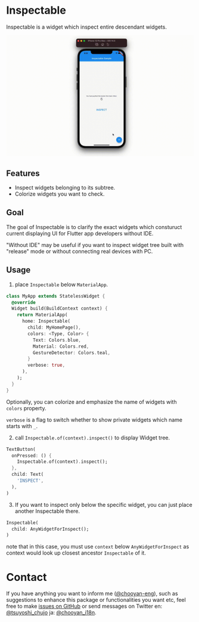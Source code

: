 # Inspectable

Inspectable is a widget which inspect entire descendant widgets.

![inspectable_demo](https://github.com/chooyan-eng/inspectable/raw/main/assets/inspectable_sample.gif)

## Features

- Inspect widgets belonging to its subtree.
- Colorize widgets you want to check.

## Goal

The goal of Inspectable is to clarify the exact widgets which consturuct current displaying UI for Flutter app developers without IDE.

"Without IDE" may be useful if you want to inspect widget tree built with "release" mode or without connecting real devices with PC.

## Usage

1. place `Inspectable` below `MaterialApp`.

```dart
class MyApp extends StatelessWidget {
  @override
  Widget build(BuildContext context) {
    return MaterialApp(
      home: Inspectable(
        child: MyHomePage(),
        colors: <Type, Color> {
          Text: Colors.blue,
          Material: Colors.red,
          GestureDetector: Colors.teal,
        }
        verbose: true,
      ),
    );
  }
}
```

Optionally, you can colorize and emphasize the name of widgets with `colors` property.

`verbose` is a flag to switch whether to show private widgets which name starts with `_`.

2. call `Inspectable.of(context).inspect()` to display Widget tree.

```dart
TextButton(
  onPressed: () {
    Inspectable.of(context).inspect();
  },
  child: Text(
    'INSPECT',
  ),
)
```

3. If you want to inspect only below the specific widget, you can just place another Inspectable there.

```dart
Inspectable(
  child: AnyWidgetForInspect();
)
```

note that in this case, you must use `context` below `AnyWidgetForInspect` as context would look up closest ancestor `Inspectable` of it.


# Contact

If you have anything you want to inform me ([@chooyan-eng](https://github.com/chooyan-eng)), such as suggestions to enhance this package or functionalities you want etc, feel free to make [issues on GitHub](https://github.com/chooyan-eng/inspectable/issues) or send messages on Twitter en: [@tsuyoshi_chujo](https://twitter.com/tsuyoshi_chujo) ja: [@chooyan_i18n](https://twitter.com/chooyan_i18n).